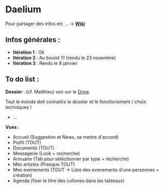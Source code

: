# Daelium

Pour partager des infos etc ... -> **[Wiki](https://github.com/Ivan-Roger/Daelium/wiki)**

## Infos générales :

- **Itération 1** : Ok
- **Itération 2** : Au boulot !!! (rendu le 23 novembre)
- **Itération 3** : Rendu le 8 janvier

## To do list :

**Dossier** : (cf. Matthieu) voir sur le [Drive](https://drive.google.com/drive/folders/0B8FNnn9e9RjAemg4TGNnbXY3RTQ)

Tout le monde doit connaitre le dossier et le fonctionement / choix techniques !

- ...


**Vues** :

- Accueil (Suggestion et News, se mettre d'accord)
- Profil (TOUT)
- Documents  (TOUT)
- Messagerie (Look + recherche)
- Annuaire (Tab pour séléctionner par type + recherche) 
- Mes artistes (Presque TOUT)
- Mes evenements (TOUT -> Liste des evenements d'une personnes + création)
- Agenda (fixer le titre des collones dans les tableaux)
